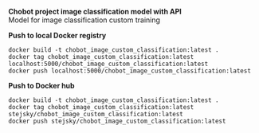 **Chobot project image classification model with API**  
Model for image classification custom training

**Push to local Docker registry**  
```
docker build -t chobot_image_custom_classification:latest . 
docker tag chobot_image_custom_classification:latest localhost:5000/chobot_image_custom_classification:latest
docker push localhost:5000/chobot_image_custom_classification:latest
```

**Push to Docker hub**  
```
docker build -t chobot_image_custom_classification:latest . 
docker tag chobot_image_custom_classification:latest stejsky/chobot_image_custom_classification:latest
docker push stejsky/chobot_image_custom_classification:latest
```

